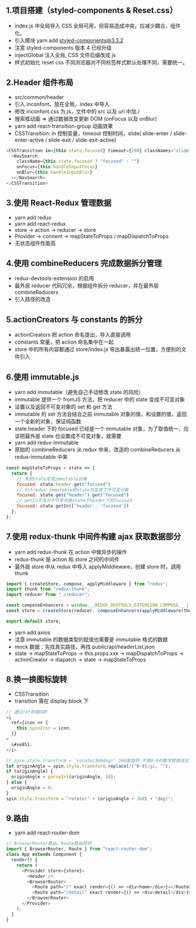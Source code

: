 ## 1.项目搭建（styled-components & Reset.css）

- index.js 中全局导入 CSS 全局可用，但容易造成冲突，应减少耦合，组件化。
- 引入模块 yarn add styled-components@3.3.2
- 注意 styled-components 版本 4 已经升级
- injectGlobal 注入全局, CSS 文件后缀改成 js
- 样式初始化 reset css 不同浏览器对不同标签样式默认处理不同，需要统一。

## 2.Header 组件布局

- src/common/header
- 引入 inconfont，放在全局，index 中导入
- 修改 inconfont.css 为.js，文件中的 src 以及 url 中加./
- 搜索框动画 => 通过数据改变更新 DOM (onFocus 以及 onBlur)
- yarn add react-transition-group 动画效果
- CSSTransition: in 控制变量，timeout 控制时间，slide( slide-enter / slide-enter-active / slide-exit / slide-exit-active)

```js
<CSSTransition in={this.state.focused} timeout={200} classNames="slide">
  <NavSearch
    className={this.state.focused ? "focused" : ""}
    onFocus={this.handleInputFocus}
    onBlur={this.handleInputBlur}
  ></NavSearch>
</CSSTransition>
```

## 3.使用 React-Redux 管理数据

- yarn add redux
- yarn add react-redux
- store -> action -> reducer -> store
- Provider -> connent -> mapStateToProps / mapDispatchToProps
- 无状态组件性能高

## 4.使用 combineReducers 完成数据拆分管理

- redux-devtools-extension 的启用
- 最外层 reducer 代码冗余，根据组件拆分 reducer，并在最外层 combineReducers
- 引入路径的改造

## 5.actionCreators 与 constants 的拆分

- actionCreators 把 action 命名提出，导入直接调用
- constants 常量，把 action 命名集中在一起
- store 中的所有内容都通过 store/index.js 导出暴露出统一位置，方便别的文件引入

## 6.使用 immutable.js

- yarn add immutable（避免自己手动修改 state 的风险）
- immutable 提供一个 fromJS 方法，把 reducer 中的 state 变成不可变对象
- 设置以及返回不可变对象的 set 和 get 方法
- immutable 的 set 方法会结合之前 immutable 对象的值，和设置的值，返回一个全新的对象，保证纯函数
- state.header 下的 focused 已经是一个 immutable 对象，为了取值统一，应该把最外层 state 也设置成不可变对象，就需要
- yarn add redux-immutable
- 原始的 combineReducers 从 redux 中来，改造的 combineReducers 从 redux-immutable 中来

```js
const mapStateToProps = state => {
  return {
    // 未把state变成immutable对象
    focused: state.header.get("focused")
    // 引入redux-immutable把state也变成了不可变对象
    focused: state.get("header").get("focused")
    // getIn方法为不可变对象state下header下的focused
    focused: state.getIn(['header', 'focused'])
  };
};
```

## 7.使用 redux-thunk 中间件构建 ajax 获取数据部分

- yarn add redux-thunk 在 action 中做异步的操作
- redux-thunk 是 action 和 store 之间的中间件
- 最外层 store 中从 redux 中导入 applyMiddleware，创建 store 时，调用 thunk

```js
import { createStore, compose, applyMiddleware } from "redux";
import thunk from "redux-thunk";
import reducer from "./reducer";

const composeEnhancers = window.__REDUX_DEVTOOLS_EXTENSION_COMPOSE__ || compose;
const store = createStore(reducer, composeEnhancers(applyMiddleware(thunk)));

export default store;
```

- yarn add axios
- 注意 immutable 的数据类型的赋值也需要是 immutable 格式的数据
- mock 数据：先找真实路径，再找 public/api/headerList.json
- state -> mapStateToProps -> this.props.xxx -> mapDispatchToProps -> actionCreator -> diapatch -> state -> mapStateToProps

## 8.换一换图标旋转

- CSSTransition
- transition 需在 display:block 下

```js
// 通过ref获取DOM
<i
  ref={icon => {
    this.spinIcon = icon;
  }}
>
  &#xe851;
</i>
```

```js
// spin.style.transform = 'rotate(360deg)' 360度旋转 不是0-9的数字替换成空
let originAngle = spin.style.transform.replace(/[^0-9]/gi, "");
if (originAngle) {
  originAngle = parseInt(originAngle, 10);
} else {
  originAngle = 0;
}
spin.style.transform = "rotate(" + (originAngle + 360) + "deg)";
```

## 9.路由

- yarn add react-router-dom

```js
// BrowserRouter路由，Route路由规则
import { BrowserRouter, Route } from "react-router-dom";
class App extends Component {
  render() {
    return (
      <Provider store={store}>
        <Header />
        <BrowserRouter>
          <Route path="/" exact render={() => <div>home</div>}></Route>
          <Route path="/detail" exact render={() => <div>detail</div>}></Route>
        </BrowserRouter>
      </Provider>
    );
  }
}
```

